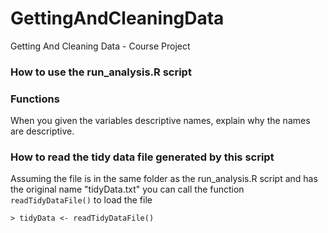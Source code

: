 GettingAndCleaningData
======================

Getting And Cleaning Data - Course Project


### How to use the run_analysis.R script


### Functions





When you given the variables descriptive names, explain why the names are descriptive.

### How to read the tidy data file generated by this script
Assuming the file is in the same folder as the run_analysis.R script and has the original name "tidyData.txt" you can call the function `readTidyDataFile()` to load the file

```
> tidyData <- readTidyDataFile()
```
